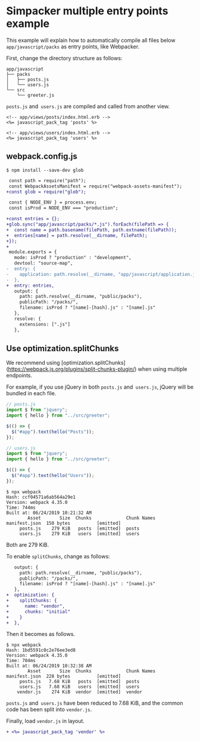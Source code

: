 # Simpacker multiple entry points example

This example will explain how to automatically compile all files below `app/javascript/packs` as entry points, like Webpacker.

First, change the directory structure as follows:

```
app/javascript
├── packs
│   ├── posts.js
│   └── users.js
└── src
    └── greeter.js
```

`posts.js` and` users.js` are compiled and called from another view.

```erb
<!-- app/views/posts/index.html.erb -->
<%= javascript_pack_tag 'posts' %>
```

```erb
<!-- app/views/users/index.html.erb -->
<%= javascript_pack_tag 'users' %>
```

## webpack.config.js

```
$ npm install --save-dev glob
```

```diff
 const path = require("path");
 const WebpackAssetsManifest = require("webpack-assets-manifest");
+const glob = require("glob");

 const { NODE_ENV } = process.env;
 const isProd = NODE_ENV === "production";

+const entries = {};
+glob.sync("app/javascript/packs/*.js").forEach(filePath => {
+  const name = path.basename(filePath, path.extname(filePath));
+  entries[name] = path.resolve(__dirname, filePath);
+});
+
 module.exports = {
   mode: isProd ? "production" : "development",
   devtool: "source-map",
-  entry: {
-    application: path.resolve(__dirname, "app/javascript/application.js")
-  },
+  entry: entries,
   output: {
     path: path.resolve(__dirname, "public/packs"),
     publicPath: "/packs/",
     filename: isProd ? "[name]-[hash].js" : "[name].js"
   },
   resolve: {
     extensions: [".js"]
   },
```

## Use optimization.splitChunks

We recommend using [optimization.splitChunks] (https://webpack.js.org/plugins/split-chunks-plugin/) when using multiple endpoints.

For example, if you use jQuery in both `posts.js` and` users.js`, jQuery will be bundled in each file.

```javascript
// posts.js
import $ from "jquery";
import { hello } from "../src/greeter";

$(() => {
  $("#app").text(hello("Posts"));
});
```

```javascript
// users.js
import $ from "jquery";
import { hello } from "../src/greeter";

$(() => {
  $("#app").text(hello("Users"));
});
```

```
$ npx webpack
Hash: ccf04571a6ab564a29e1
Version: webpack 4.35.0
Time: 744ms
Built at: 06/24/2019 10:21:32 AM
        Asset       Size  Chunks             Chunk Names
manifest.json  150 bytes          [emitted]
     posts.js    279 KiB   posts  [emitted]  posts
     users.js    279 KiB   users  [emitted]  users
```

Both are 279 KiB.

To enable `splitChunks`, change as follows:

```diff
   output: {
     path: path.resolve(__dirname, "public/packs"),
     publicPath: "/packs/",
     filename: isProd ? "[name]-[hash].js" : "[name].js"
   },
+  optimization: {
+    splitChunks: {
+      name: "vendor",
+      chunks: "initial"
+    }
+  },
```

Then it becomes as follows.

```
$ npx webpack
Hash: 1bd5591c0c2e76ee3ed8
Version: webpack 4.35.0
Time: 704ms
Built at: 06/24/2019 10:32:38 AM
        Asset       Size  Chunks             Chunk Names
manifest.json  228 bytes          [emitted]
     posts.js   7.68 KiB   posts  [emitted]  posts
     users.js   7.68 KiB   users  [emitted]  users
    vendor.js    274 KiB  vendor  [emitted]  vendor
```

`posts.js` and` users.js` have been reduced to 7.68 KiB, and the common code has been split into `vendor.js`.

Finally, load `vendor.js` in layout.

```diff
+ <%= javascript_pack_tag 'vendor' %>
```
